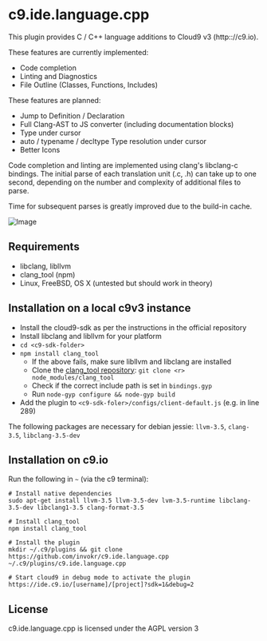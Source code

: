 c9.ide.language.cpp
===================

This plugin provides C / C++ language additions to Cloud9 v3 (http:://c9.io).

These features are currently implemented:

 * Code completion
 * Linting and Diagnostics
 * File Outline (Classes, Functions, Includes)

These features are planned:

 * Jump to Definition / Declaration
 * Full Clang-AST to JS converter (including documentation blocks)
 * Type under cursor
 * auto / typename / decltype Type resolution under cursor
 * Better Icons

Code completion and linting are implemented using clang's libclang-c bindings.
The initial parse of each translation unit (.c, .h) can take up to one second,
depending on the number and complexity of additional files to parse.

Time for subsequent parses is greatly improved due to the build-in cache.

![Image](https://raw.github.com/invokr/c9.ide.language.cpp/master/screenshot.png)

Requirements
------------

 * libclang, libllvm
 * clang_tool (npm)
 * Linux, FreeBSD, OS X (untested but should work in theory)

Installation on a local c9v3 instance
-------------------------------------

 * Install the cloud9-sdk as per the instructions in the official repository
 * Install libclang and libllvm for your platform
 * `cd <c9-sdk-folder>`
 * `npm install clang_tool`
   * If the above fails, make sure libllvm and libclang are installed
   * Clone the [clang_tool repository](https://github.com/invokr/clang_tool): `git clone <r> node_modules/clang_tool`
   * Check if the correct include path is set in `bindings.gyp`
   * Run `node-gyp configure && node-gyp build`
 * Add the plugin to `<c9-sdk-foler>/configs/client-default.js` (e.g. in line 289)

The following packages are necessary for debian jessie: `llvm-3.5`, `clang-3.5`, `libclang-3.5-dev`

Installation on c9.io
---------------------

Run the following in `~` (via the c9 terminal):

    # Install native dependencies
    sudo apt-get install llvm-3.5 llvm-3.5-dev lvm-3.5-runtime libclang-3.5-dev libclang1-3.5 clang-format-3.5

    # Install clang_tool
    npm install clang_tool

    # Install the plugin
    mkdir ~/.c9/plugins && git clone https://github.com/invokr/c9.ide.language.cpp ~/.c9/plugins/c9.ide.language.cpp

    # Start cloud9 in debug mode to activate the plugin
    https://ide.c9.io/[username]/[project]?sdk=1&debug=2

License
-------

c9.ide.language.cpp is licensed under the AGPL version 3
